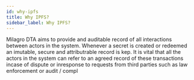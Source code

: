 ```yaml
---
id: why-ipfs
title: Why IPFS?
sidebar_label: Why IPFS?
---
```


Milagro DTA aims to provide and auditable record of all interactions between actors in the system. Whenever a secret is created or redeemed an imutable, secure and attributrable record is kep. It is vital that all the actors in the system can refer to an agreed record of these transactions incase of dispute or inresponse to requests from third parties such as law enforcement or audit / compl